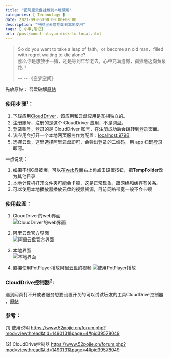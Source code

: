 ```yaml
---
title: "把阿里云盘挂载到本地使用"
categories: [ Technology ]
date: 2021-09-05T00:00:00+08:00
description: "把阿里云盘挂载到本地使用"
tags: [ 小事,笔记]
url: /post/mount-aliyun-disk-to-local.html
---
```





>  So do you want to take a leap of faith，or become an old man，filled with regret waiting to die alone?   
> 那么你是想放手一搏，还是等到年华老去，心中充满遗憾，孤独地迈向黄泉路？
> 
>  -- -- 《盗梦空间》 


先放原帖： 吾爱破解[原帖](https://www.52pojie.cn/forum.php?mod=viewthread&tid=1490131)  

### 使用步骤<sup>1</sup>：  

1. 下载应用[CloudDriver](https://www.aliyundrive.com/s/wLQfjyVMUq3)，该应用和云盘应用是互相独立的。
2. 注册账号，注册的是这个 CloudDriver 应用，不是网盘。
3. 登录账号，登录的是 CloudDriver 账号，在注册成功后会跳转到登录页面。
4. 该应用会打开一个本地网页服务作为配置：[localhost:9798](http://localhost:9798)
5. 选择云盘，这里选择阿里云盘即可，会弹出登录的二维码，用 app 扫码登录即可。

一点说明：  
1. 如果不想C盘被爆，可以在[web界面](http://localhost:9798)右上角点击设置按钮，把**TempFolder**改为其他目录
2. 本地计算机打开文件夹可能会卡顿，这是正常现象，跟网络和缓存有关系。
3. 可以使用本地播放器播放云盘的视频资源，目前网络带宽一般不会卡顿

### 使用截图：  

1. CloudDriver的web界面  
![CloudDriver的web界面](https://img.tujidu.com/image/61345b6bc9537.jpg)

2. 阿里云盘官方界面  
![阿里云盘官方界面](https://img.tujidu.com/image/61345b6c9c299.jpg)

3. 本地界面  
![本地界面](https://img.tujidu.com/image/61345b6b5be59.jpg)

4. 直接使用PotPlayer播放阿里云盘的视频
![使用PotPlayer播放](https://img.tujidu.com/image/61345dff36513.jpg)

### CloudDrive控制器<sup>2</sup>:  

遇到网页打不开或者服务想要设置开关的可以试试坛友的工具CloudDrive控制器 ，[原帖](https://www.52pojie.cn/thread-1494401-1-1.html)



### 参考：

[1] 使用说明 https://www.52pojie.cn/forum.php?mod=viewthread&tid=1490131&page=4#pid39578049

[2] CloudDrive控制器 https://www.52pojie.cn/forum.php?mod=viewthread&tid=1490131&page=4#pid39578049